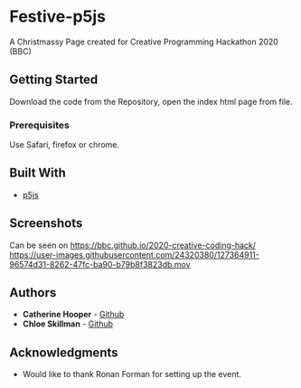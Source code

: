# Festive-p5js

A Christmassy Page created for Creative Programming Hackathon 2020 (BBC)

## Getting Started

Download the code from the Repository, open the index html page from file. 

### Prerequisites

Use Safari, firefox or chrome. 

## Built With

* [p5js](https://p5js.org) 

## Screenshots 

Can be seen on https://bbc.github.io/2020-creative-coding-hack/
https://user-images.githubusercontent.com/24320380/127364911-96574d31-8262-47fc-ba90-b79b8f3823db.mov

## Authors

* **Catherine Hooper** - [Github](https://github.com/catherine-hpr)
* **Chloe Skillman** - [Github](https://github.com/skillc01)

## Acknowledgments

* Would like to thank Ronan Forman for setting up the event.
